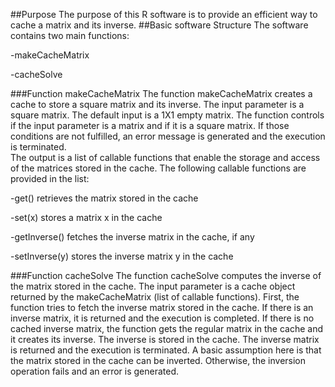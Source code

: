 ##Purpose
The purpose of this R software is to provide an efficient way to cache a matrix and its inverse.
##Basic software Structure
The software contains two main functions:
 
-makeCacheMatrix

-cacheSolve

###Function makeCacheMatrix
The function makeCacheMatrix creates a cache to store a square matrix and its inverse. 
The input parameter is a square matrix. The default input is a 1X1 empty  matrix.
The function controls if the input parameter is a matrix and if it is a square matrix. 
If those conditions are not fulfilled, an error message is generated and the execution is terminated.  
The output is a list of callable functions that enable the storage and access of the matrices stored in the cache.
The following callable functions are provided in the list:

-get() retrieves the matrix stored in the cache
 
-set(x) stores a matrix x in the cache

-getInverse() fetches the inverse matrix in the cache, if any

-setInverse(y) stores the inverse matrix y in the cache
 
###Function cacheSolve
The function cacheSolve computes the inverse of the matrix stored in the cache. 
The input parameter is a cache object returned by the makeCacheMatrix (list of callable functions).
First, the function tries to fetch the inverse matrix stored in the cache. 
If there is an inverse matrix, it is returned and the execution is completed.
If there is no cached inverse matrix, the function gets the regular matrix in the cache
and it creates its inverse. The inverse is stored in the cache.
The inverse matrix is returned and the execution is terminated.
A basic assumption here is that the matrix stored in the cache can be inverted. 
Otherwise, the inversion operation fails and an error is generated.    
  